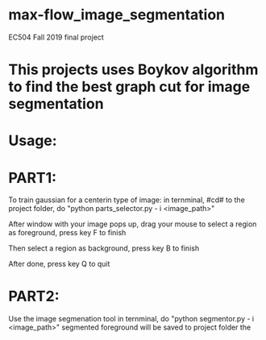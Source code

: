 # max-flow_image_segmentation
EC504 Fall 2019 final project

# This projects uses Boykov algorithm to find the best graph cut for image segmentation
# Usage:
# PART1:
To train gaussian for a centerin type of image:
in ternminal, #cd# to the project folder, do "python parts_selector.py - i <image_path>"

After window with your image pops up, drag your mouse to select a region as foreground, press key F to finish

Then select a region as background, press key B to finish

After done, press key Q to quit
# PART2:
Use the image segmenation tool 
in ternminal, do "python segmentor.py - i <image_path>"
segmented foreground will be saved to project folder the
